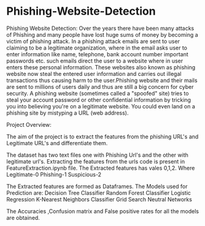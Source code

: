 # Phishing-Website-Detection

Phishing Website Detection:
Over the years there have been many attacks of Phishing and many people have lost huge sums of money by becoming a victim of phishing attack. In a phishing attack emails are sent to user claiming to be a legitimate organization, where in the email asks user to enter information like name, telephone, bank account number important passwords etc. such emails direct the user to a website where in user enters these personal information. These websites also known as phishing website now steal the entered user information and carries out illegal transactions thus causing harm to the user.Phishing website and their mails are sent to millions of users daily and thus are still a big concern for cyber security.
A phishing website (sometimes called a "spoofed" site) tries to steal your account password or other confidential information by tricking you into believing you're on a legitimate website. You could even land on a phishing site by mistyping a URL (web address).

Project Overview:


The aim of the project is to extract the features from the phishing URL's and Legitimate URL's and differentiate them.

The dataset has two text files one with Phishing Url's and the other with legitimate url's.
Extracting the features from the urls code is present in FeatureExtraction.ipynb file.
The Extracted features has vales 0,1,2.
Where Legitimate-0
      Phishing-1
      Suspicious-2
    
 The Extracted features are formed as Dataframes.
 The Models used for Prediction are:
   Decision Tree Classifier
   Random Forest Classifier
   Logistic Regression
   K-Nearest Neighbors Classifier
   Grid Search
   Neutral Networks
   
  The Accuracies ,Confusion matrix and False positive rates for all the models are obtained.
